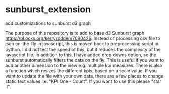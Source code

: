 # sunburst_extension
add customizations to sunburst d3 graph

The purpose of this repository is to add to base d3 Sunburst graph https://bl.ocks.org/kerryrodden/7090426. Instead of processing csv 
file to json on-the-fly in javascript, this is moved back to preprocessing script in python. I did not test the speed of this, but it 
reduces the complexity of the javascript file. In addition to this, I have added drop downs option, so the sunburst automatically filters 
the data on the fly. This is useful if you want to add another dimension to the view e.g. multiple kpi measures. There is also a function 
which resizes the different kpis, based on a scale value. If you want to update the file with your own data, there are a few places to 
change static text values i.e. "KPI One - Count". If you want to use this please "star it". 

